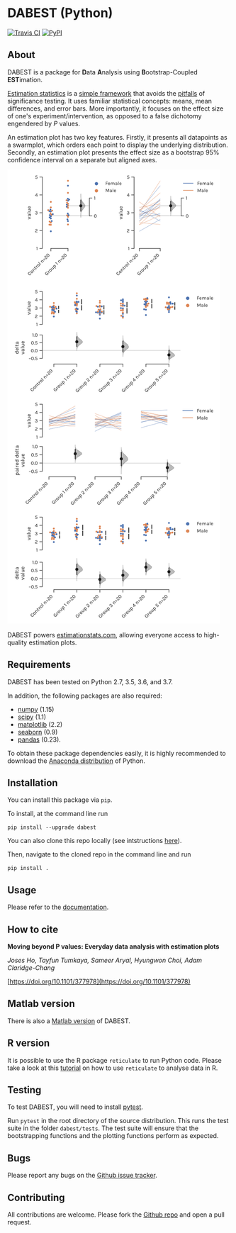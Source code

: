 # DABEST (Python)
[![Travis CI](https://travis-ci.org/ACCLAB/DABEST-python.svg)](https://travis-ci.org/ACCLAB/DABEST-python)
[![PyPI](https://badge.fury.io/py/dabest.svg)](https://pypi.python.org/pypi/dabest)

## About

DABEST is a package for **D**ata **A**nalysis using **B**ootstrap-Coupled **EST**imation.

[Estimation statistics](https://en.wikipedia.org/wiki/Estimation_statistics) is a [simple framework](https://thenewstatistics.com/itns/) that avoids the [pitfalls](https://www.nature.com/articles/nmeth.3288) of significance testing. It uses familiar statistical concepts: means, mean differences, and error bars. More importantly, it focuses on the effect size of one's experiment/intervention, as opposed to a false dichotomy engendered by *P* values.

An estimation plot has two key features. Firstly, it presents all datapoints as a swarmplot, which orders each point to display the underlying distribution. Secondly, an estimation plot presents the effect size as a bootstrap 95% confidence interval on a separate but aligned axes.

![The five kinds of estimation plots](docs/source/_images/showpiece.png?raw=true "The five kinds of estimation plots.")

DABEST powers [estimationstats.com](https://www.estimationstats.com/), allowing everyone access to high-quality estimation plots.

## Requirements

DABEST has been tested on Python 2.7, 3.5, 3.6, and 3.7.

In addition, the following packages are also required:
- [numpy](https://www.numpy.org) (1.15)
- [scipy](https://www.scipy.org) (1.1)
- [matplotlib](https://www.matplotlib.org) (2.2)
- [seaborn](https://seaborn.pydata.org) (0.9)
- [pandas](https://pandas.pydata.org) (0.23).

To obtain these package dependencies easily, it is highly recommended to download the [Anaconda distribution](https://www.continuum.io/downloads) of Python.

## Installation

You can install this package via `pip`.

To install, at the command line run
<!-- ```shell
conda config --add channels conda-forge
conda install dabest
```
or -->
```shell
pip install --upgrade dabest
```
You can also clone this repo locally (see intstructions [here](https://help.github.com/articles/cloning-a-repository)).

Then, navigate to the cloned repo in the command line and run

```shell
pip install .
```

## Usage

Please refer to the [documentation](https://acclab.github.io/DABEST-python-docs).

## How to cite

**Moving beyond P values: Everyday data analysis with estimation plots**

*Joses Ho, Tayfun Tumkaya, Sameer Aryal, Hyungwon Choi, Adam Claridge-Chang*

[https://doi.org/10.1101/377978](https://doi.org/10.1101/377978)


## Matlab version

There is also a [Matlab version](https://github.com/ACCLAB/DABEST-Matlab) of DABEST.


## R version

It is possible to use the R package `reticulate` to run Python code. Please take a look at this [tutorial](https://acclab.github.io/DABEST-python-docs/dabest-r.html) on how to use `reticulate` to analyse data in R.


## Testing

To test DABEST, you will need to install [pytest](https://docs.pytest.org/en/latest).

Run `pytest` in the root directory of the source distribution. This runs the test suite in the folder `dabest/tests`. The test suite will ensure that the bootstrapping functions and the plotting functions perform as expected.


## Bugs

Please report any bugs on the [Github issue tracker](https://github.com/ACCLAB/DABEST-python/issues/new).


## Contributing

All contributions are welcome. Please fork the [Github repo](https://github.com/ACCLAB/DABEST-python) and open a pull request.
